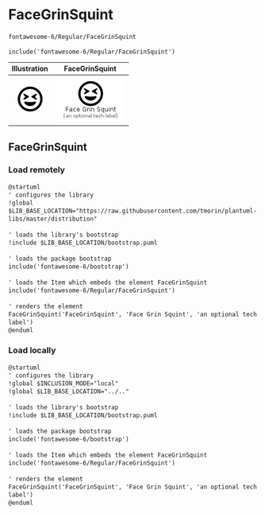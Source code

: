 # FaceGrinSquint


```text
fontawesome-6/Regular/FaceGrinSquint
```

```text
include('fontawesome-6/Regular/FaceGrinSquint')
```



| Illustration | FaceGrinSquint |
| :---: | :---: |
| ![illustration for Illustration](../../fontawesome-6/Regular/FaceGrinSquint.png) | ![illustration for FaceGrinSquint](../../fontawesome-6/Regular/FaceGrinSquint.Local.png) |




## FaceGrinSquint

### Load remotely
```plantuml
@startuml
' configures the library
!global $LIB_BASE_LOCATION="https://raw.githubusercontent.com/tmorin/plantuml-libs/master/distribution"

' loads the library's bootstrap
!include $LIB_BASE_LOCATION/bootstrap.puml

' loads the package bootstrap
include('fontawesome-6/bootstrap')

' loads the Item which embeds the element FaceGrinSquint
include('fontawesome-6/Regular/FaceGrinSquint')

' renders the element
FaceGrinSquint('FaceGrinSquint', 'Face Grin Squint', 'an optional tech label')
@enduml
```

### Load locally
```plantuml
@startuml
' configures the library
!global $INCLUSION_MODE="local"
!global $LIB_BASE_LOCATION="../.."

' loads the library's bootstrap
!include $LIB_BASE_LOCATION/bootstrap.puml

' loads the package bootstrap
include('fontawesome-6/bootstrap')

' loads the Item which embeds the element FaceGrinSquint
include('fontawesome-6/Regular/FaceGrinSquint')

' renders the element
FaceGrinSquint('FaceGrinSquint', 'Face Grin Squint', 'an optional tech label')
@enduml
```

